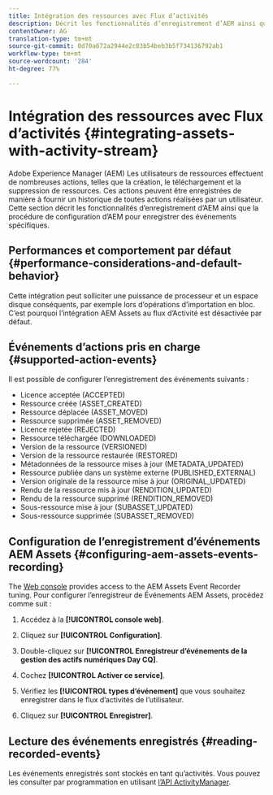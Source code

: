 ```yaml
---
title: Intégration des ressources avec Flux d’activités
description: Décrit les fonctionnalités d’enregistrement d’AEM ainsi que la procédure de configuration d’AEM pour enregistrer des événements spécifiques.
contentOwner: AG
translation-type: tm+mt
source-git-commit: 0d70a672a2944e2c03b54beb3b5f734136792ab1
workflow-type: tm+mt
source-wordcount: '284'
ht-degree: 77%

---
```



# Intégration des ressources avec Flux d’activités {#integrating-assets-with-activity-stream}

Adobe Experience Manager (AEM) Les utilisateurs de ressources effectuent de nombreuses actions, telles que la création, le téléchargement et la suppression de ressources. Ces actions peuvent être enregistrées de manière à fournir un historique de toutes actions réalisées par un utilisateur. Cette section décrit les fonctionnalités d’enregistrement d’AEM ainsi que la procédure de configuration d’AEM pour enregistrer des événements spécifiques.

## Performances et comportement par défaut {#performance-considerations-and-default-behavior}

Cette intégration peut solliciter une puissance de processeur et un espace disque conséquents, par exemple lors d’opérations d’importation en bloc. C’est pourquoi l’intégration AEM Assets au flux d’Activité est désactivée par défaut.

## Événements d’actions pris en charge {#supported-action-events}

Il est possible de configurer l’enregistrement des événements suivants : 

* Licence acceptée (ACCEPTED)
* Ressource créée (ASSET_CREATED)
* Ressource déplacée (ASSET_MOVED)
* Ressource supprimée (ASSET_REMOVED)
* Licence rejetée (REJECTED)
* Ressource téléchargée (DOWNLOADED)
* Version de la ressource (VERSIONED)
* Version de la ressource restaurée (RESTORED)
* Métadonnées de la ressource mises à jour (METADATA_UPDATED)
* Ressource publiée dans un système externe (PUBLISHED_EXTERNAL)
* Version originale de la ressource mise à jour (ORIGINAL_UPDATED)
* Rendu de la ressource mis à jour (RENDITION_UPDATED)
* Rendu de la ressource supprimé (RENDITION_REMOVED)
* Sous-ressource mise à jour (SUBASSET_UPDATED)
* Sous-ressource supprimée (SUBASSET_REMOVED)

## Configuration de l’enregistrement d’événements AEM Assets {#configuring-aem-assets-events-recording}

The [Web console](/help/sites-deploying/configuring-osgi.md) provides access to the AEM Assets Event Recorder tuning. Pour configurer l’enregistreur de Événements AEM Assets, procédez comme suit :

1. Accédez à la **[!UICONTROL console web]**.

1. Cliquez sur **[!UICONTROL Configuration]**.

1. Double-cliquez sur **[!UICONTROL Enregistreur d’événements de la gestion des actifs numériques Day CQ]**. 

1. Cochez **[!UICONTROL Activer ce service]**.

1. Vérifiez les **[!UICONTROL types d’événement]** que vous souhaitez enregistrer dans le flux d’activités de l’utilisateur. 

1. Cliquez sur **[!UICONTROL Enregistrer]**.

## Lecture des événements enregistrés {#reading-recorded-events}

Les événements enregistrés sont stockés en tant qu’activités. Vous pouvez les consulter par programmation en utilisant [l’API ActivityManager](https://helpx.adobe.com/experience-manager/6-4/sites/developing/using/reference-materials/javadoc/com/adobe/granite/activitystreams/ActivityManager.html). 
